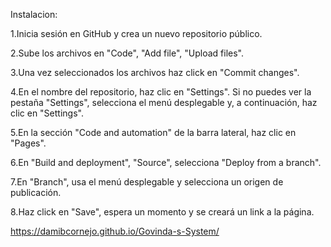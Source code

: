 Instalacion:

1.Inicia sesión en GitHub y crea un nuevo repositorio público.

2.Sube los archivos en "Code", "Add file", "Upload files".

3.Una vez seleccionados los archivos haz click en "Commit changes".

4.En el nombre del repositorio, haz clic en "Settings". Si no puedes ver la pestaña "Settings", selecciona el menú desplegable  y, a continuación, haz clic en "Settings".

5.En la sección "Code and automation" de la barra lateral, haz clic en  "Pages".

6.En "Build and deployment", "Source", selecciona "Deploy from a branch".

7.En "Branch", usa el menú desplegable y selecciona un origen de publicación.

8.Haz click en "Save", espera un momento y se creará un link a la página.

https://damibcornejo.github.io/Govinda-s-System/



